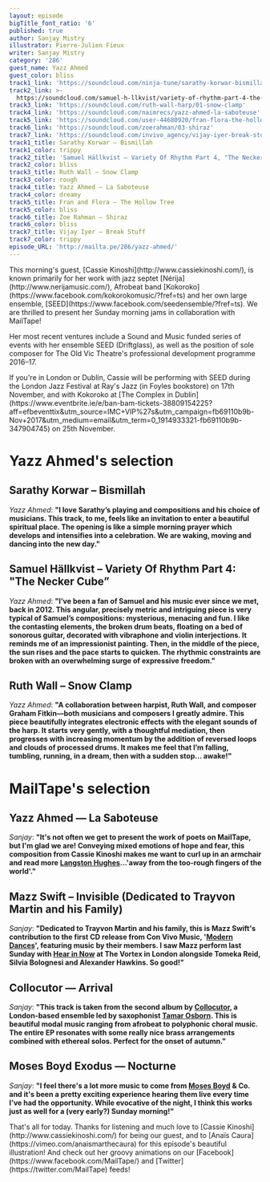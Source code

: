 ```yaml
---
layout: episode
bigTitle_font_ratio: '6'
published: true
author: Sanjay Mistry
illustrator: Pierre-Julien Fieux
writer: Sanjay Mistry
category: '286'
guest_name: Yazz Ahmed
guest_color: bliss
track1_link: 'https://soundcloud.com/ninja-tune/sarathy-korwar-bismillah-1'
track2_link: >-
  https://soundcloud.com/samuel-h-llkvist/variety-of-rhythm-part-4-the-necker-cube
track3_link: 'https://soundcloud.com/ruth-wall-harp/01-snow-clamp'
track4_link: 'https://soundcloud.com/naimrecs/yazz-ahmed-la-saboteuse'
track5_link: 'https://soundcloud.com/user-44680920/fran-flora-the-hollow-tree'
track6_link: 'https://soundcloud.com/zoerahman/03-shiraz'
track7_link: 'https://soundcloud.com/invivo_agency/vijay-iyer-break-stuff-break'
track1_title: Sarathy Korwar – Bismillah
track1_color: trippy
track2_title: 'Samuel Hällkvist – Variety Of Rhythm Part 4, "The Necker Cube"'
track2_color: bliss
track3_title: Ruth Wall – Snow Clamp
track3_color: rough
track4_title: Yazz Ahmed – La Saboteuse
track4_color: dreamy
track5_title: Fran and Flora – The Hollow Tree
track5_color: bliss
track6_title: Zoe Rahman – Shiraz
track6_color: bliss
track7_title: Vijay Iyer – Break Stuff
track7_color: trippy
episode_URL: 'http://mailta.pe/286/yazz-ahmed/'
---
```

<p id="introduction">This morning's guest, [Cassie Kinoshi](http://www.cassiekinoshi.com/), is known primarily for her work with jazz septet [Nérija](http://www.nerijamusic.com/), Afrobeat band [Kokoroko](https://www.facebook.com/kokorokomusic/?fref=ts) and her own large ensemble, [SEED](https://www.facebook.com/seedensemble/?fref=ts). We are thrilled to present her Sunday morning jams in collaboration with MailTape!</p>
<p>Her most recent ventures include a Sound and Music funded series of events with her ensemble SEED (Driftglass), as well as the position of sole composer for The Old Vic Theatre's professional development programme 2016–17.</p>
<p>If you're in London or Dublin, Cassie will be performing with SEED during the London Jazz Festival at Ray's Jazz (in Foyles bookstore) on 17th November, and with Kokoroko at [The Complex in Dublin](https://www.eventbrite.ie/e/ban-bam-tickets-38809154225?aff=efbeventtix&utm_source=IMC+VIP%27s&utm_campaign=fb69110b9b-Nov+2017&utm_medium=email&utm_term=0_1914933321-fb69110b9b-347904745) on 25th November.</p>


# Yazz Ahmed's selection



## Sarathy Korwar – Bismillah
_Yazz Ahmed_: **"**I love Sarathy’s playing and compositions and his choice of musicians. This track, to me, feels like an invitation to enter a beautiful spiritual place.
The opening is like a simple morning prayer which develops and intensifies into a celebration. We are waking, moving and dancing into the new day.**"**

## Samuel Hällkvist – Variety Of Rhythm Part 4: "The Necker Cube”
_Yazz Ahmed_: **"**I’ve been a fan of Samuel and his music ever since we met, back in 2012.
This angular, precisely metric and intriguing piece is very typical of Samuel’s compositions: mysterious, menacing and fun. I like the contasting elements, the broken drum beats, floating on a bed of sonorous guitar, decorated with vibraphone and violin interjections. It reminds me of an impressionist painting. Then, in the middle of the piece, the sun rises and the pace starts to quicken. The rhythmic constraints are broken with an overwhelming surge of expressive freedom.**"**

## Ruth Wall – Snow Clamp
_Yazz Ahmed_: **"**A collaboration between harpist, Ruth Wall, and composer Graham Fitkin—both musicians and composers I greatly admire. This piece beautifully integrates electronic effects with the elegant sounds of the harp. It starts very gently, with a thoughtful mediation, then progresses with increasing momentum by the addition of reversed loops and clouds of processed drums. It makes me feel that I’m falling, tumbling, running, in a dream, then with a sudden stop… awake!**"**


# MailTape's selection

## Yazz Ahmed — La Saboteuse
_Sanjay_: **"**It's not often we get to present the work of poets on MailTape, but I'm glad we are! Conveying mixed emotions of hope and fear, this composition from Cassie Kinoshi makes me want to curl up in an armchair and read more [Langston Hughes](https://en.wikipedia.org/wiki/Langston_Hughes)...'away from the too-rough fingers of the world'.**"**

## Mazz Swift – Invisible (Dedicated to Trayvon Martin and his Family)
_Sanjay_: **"**Dedicated to Trayvon Martin and his family, this is Mazz Swift's contribution to the first CD release from Con Vivo Music, '[Modern Dances](https://soundcloud.com/convivomusic/sets/modern-dances)', featuring music by their members. I saw Mazz perform last Sunday with [Hear in Now](http://www.hearinnow.com/) at The Vortex in London alongside Tomeka Reid, Silvia Bolognesi and Alexander Hawkins. So good!**"**

## Collocutor — Arrival
_Sanjay_: **"**This track is taken from the second album by [Collocutor](https://collocutor.uk/), a London-based ensemble led by saxophonist [Tamar Osborn](https://tamarosborn.com/). This is beautiful modal music ranging from afrobeat to polyphonic choral music. The entire EP resonates with some really nice brass arrangements combined with ethereal solos. Perfect for the onset of autumn.**"**

## Moses Boyd Exodus — Nocturne
_Sanjay_: **"**I feel there's a lot more music to come from [Moses Boyd](http://www.mosesboyd.co.uk/) & Co. and it's been a pretty exciting experience hearing them live every time I've had the opportunity. While evocative of the night, I think this works just as well for a (very early?) Sunday morning!**"**

<p id="outroduction">That's all for today. Thanks for listening and much love to [Cassie Kinoshi](http://www.cassiekinoshi.com/) for being our guest, and to [Anaïs Caura](https://vimeo.com/anaismarthecaura) for this episode's beautiful illustration! And check out her groovy animations on our [Facebook](https://www.facebook.com/MailTape/) and [Twitter](https://twitter.com/MailTape) feeds!</p>
